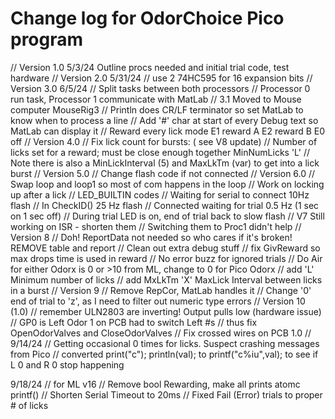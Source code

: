 # Change log for OdorChoice Pico program
// Version 1.0 5/3/24  Outline procs needed and initial trial code, test hardware
// Version 2.0 5/31/24
//     use 2 74HC595 for 16 expansion bits
// Version 3.0 6/5/24
//    Split tasks between both processors
//    Processor 0 run task, Processor 1 communicate with MatLab
// 3.1 Moved to Mouse computer MouseRig3
//   Println does CR/LF terminator so set MatLab to know when to process a line
//   Add '#' char at start of every Debug text so MatLab can display it
// Reward every lick  mode E1 reward A  E2 reward B E0 off
//  Version 4.0 
//  Fix lick count for bursts: ( see V8 update)
// Number of licks set for a reward; must be close enough together MinNumLicks 'L'
// Note there is also a MinLickInterval (5) and MaxLkTm (var) to get into a lick burst
// Version 5.0
// Change flash code if not connected
// Version 6.0
// Swap loop and loop1 so most of com happens in the loop
// Work on locking up after a lick
// LED_BUILTIN codes
// Waiting for serial to connect 10Hz flash
// In CheckID() 25 Hz flash
// Connected waiting for trial 0.5 Hz (1 sec on 1 sec off)
// During trial LED is on, end of trial back to slow flash
// V7 Still working on ISR - shorten them
// Switching them to Proc1 didn't help
// Version 8
//  Doh! ReportData not needed so who cares if it's broken! REMOVE table and report
// Clean out extra debug stuff
// fix GivReward so max drops time is used in reward
// No error buzz for ignored trials
// Do Air for either Odorx is 0 or >10 from ML, change to 0 for Pico Odorx
// add 'L' Minimum number of licks
// add MxLkTm 'X' MaxLick Interval between licks in a burst
// Version 9
// Remove RepCor, MatLab handles it
// Change '0' end of trial to 'z', as I need to filter out numeric type errors
// Version 10 (1.0)
// remember ULN2803 are inverting! Output pulls low (hardware issue)
// GP0 is Left Odor 1 on PCB had to switch Left #s
// thus fix OpenOdorValves and CloseOdorValves
// Fix crossed wires on PCB 1.0
// 9/14/24
// Getting occasional 0 times for licks. Suspect crashing messages from Pico
// converted print("c"); println(val); to printf("c%iu",val); to see if L 0 and R 0 stop happening

9/18/24
// for ML v16
//  Remove bool Rewarding, make all prints atomc printf()
//  Shorten Serial Timeout to 20ms
//  Fixed Fail (Error) trials to proper # of licks